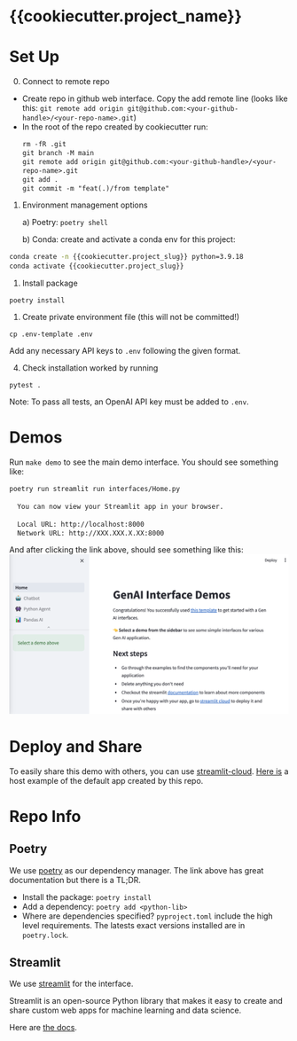 # {{cookiecutter.project_name}}
# Set Up

0. Connect to remote repo
  - Create repo in github web interface. Copy the add remote line (looks like this: `git remote add origin git@github.com:<your-github-handle>/<your-repo-name>.git`)
  - In the root of the repo created by cookiecutter run: 
    ```
    rm -fR .git
    git branch -M main
    git remote add origin git@github.com:<your-github-handle>/<your-repo-name>.git
    git add .
    git commit -m "feat(.)/from template"
    ```

1. Environment management options
   
    a)  Poetry: ```poetry shell```
    
    b) Conda: create and activate a conda env for this project:
```bash
conda create -n {{cookiecutter.project_slug}} python=3.9.18
conda activate {{cookiecutter.project_slug}}
```

1. Install package
```
poetry install
```

1. Create private environment file (this will not be committed!)

```
cp .env-template .env
```

Add any necessary API keys to `.env` following the given format.

4. Check installation worked by running 
```
pytest .
```

Note: To pass all tests, an OpenAI API key must be added to `.env`.

# Demos
Run `make demo` to see the main demo interface.
You should see something like:
```
poetry run streamlit run interfaces/Home.py

  You can now view your Streamlit app in your browser.

  Local URL: http://localhost:8000
  Network URL: http://XXX.XXX.X.XX:8000
```
And after clicking the link above, should see something like this:
![Screenshot](docs/imgs/home.png)

# Deploy and Share
To easily share this demo with others, you can use [streamlit-cloud](https://streamlit.io/cloud).
[Here is](https://rodrigo-georgian-ai-interface-example-interfaceshome-rj9c7e.streamlit.app/) a host example of the default app created by this repo.

# Repo Info
## Poetry
We use [poetry](https://python-poetry.org/) as our dependency manager.
The link above has great documentation but there is a TL;DR.

- Install the package: `poetry install`
- Add a dependency: `poetry add <python-lib>`
- Where are dependencies specified? `pyproject.toml` include the high level requirements. The latests exact versions installed are in `poetry.lock`.

## Streamlit
We use [streamlit](https://streamlit.io/) for the interface. 

Streamlit is an open-source Python library that makes it easy to create and share custom web apps for machine learning and data science. 

Here are [the docs](https://docs.streamlit.io/).
